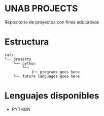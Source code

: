 # UNAB PROJECTS

Repositorio de proyectos con fines educativos

# Estructura

```
raíz
└── projects
    └── python
        └── 
            ├── programs goes here
    └── future languages goes here
```
# Lenguajes disponibles

- PYTHON
